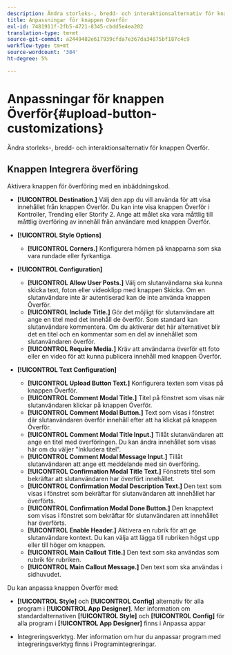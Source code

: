 ```yaml
---
description: Ändra storleks-, bredd- och interaktionsalternativ för knappen Överför.
title: Anpassningar för knappen Överför
exl-id: 7481911f-2fb5-4721-8345-cbdd5e4ea202
translation-type: tm+mt
source-git-commit: a2449482e617939cfda7e367da34875bf187c4c9
workflow-type: tm+mt
source-wordcount: '384'
ht-degree: 5%

---
```


# Anpassningar för knappen Överför{#upload-button-customizations}

Ändra storleks-, bredd- och interaktionsalternativ för knappen Överför.

## Knappen Integrera överföring

Aktivera knappen för överföring med en inbäddningskod.

* **[!UICONTROL Destination.]** Välj den app du vill använda för att visa innehållet från knappen Överför. Du kan inte visa knappen Överför i Kontroller, Trending eller Storify 2. Ange att målet ska vara måttlig till måttlig överföring av innehåll från användare med knappen Överför.
* **[!UICONTROL Style Options]**

   * **[!UICONTROL Corners.]** Konfigurera hörnen på knapparna som ska vara rundade eller fyrkantiga.

* **[!UICONTROL Configuration]**

   * **[!UICONTROL Allow User Posts.]** Välj om slutanvändarna ska kunna skicka text, foton eller videoklipp med knappen Skicka. Om en slutanvändare inte är autentiserad kan de inte använda knappen Överför.
   * **[!UICONTROL Include Title.]** Gör det möjligt för slutanvändare att ange en titel med det innehåll de överför. Som standard kan slutanvändare kommentera. Om du aktiverar det här alternativet blir det en titel och en kommentar som en del av innehållet som slutanvändaren överför.
   * **[!UICONTROL Require Media.]** Kräv att användarna överför ett foto eller en video för att kunna publicera innehåll med knappen Överför.

* **[!UICONTROL Text Configuration]**

   * **[!UICONTROL Upload Button Text.]** Konfigurera texten som visas på knappen Överför.
   * **[!UICONTROL Comment Modal Title.]** Titel på fönstret som visas när slutanvändaren klickar på knappen Överför.
   * **[!UICONTROL Comment Modal Button.]** Text som visas i fönstret där slutanvändaren överför innehåll efter att ha klickat på knappen Överför.
   * **[!UICONTROL Comment Modal Title Input.]** Tillåt slutanvändaren att ange en titel med överföringen. Du kan ändra innehållet som visas här om du väljer &quot;Inkludera titel&quot;.
   * **[!UICONTROL Comment Modal Message Input.]** Tillåt slutanvändaren att ange ett meddelande med sin överföring.
   * **[!UICONTROL Confirmation Modal Title Text.]** Fönstrets titel som bekräftar att slutanvändaren har överfört innehållet.
   * **[!UICONTROL Confirmation Modal Description Text.]** Den text som visas i fönstret som bekräftar för slutanvändaren att innehållet har överförts.
   * **[!UICONTROL Confirmation Modal Done Button.]** Den knapptext som visas i fönstret som bekräftar för slutanvändaren att innehållet har överförts.
   * **[!UICONTROL Enable Header.]** Aktivera en rubrik för att ge slutanvändare kontext. Du kan välja att lägga till rubriken högst upp eller till höger om knappen.
   * **[!UICONTROL Main Callout Title.]** Den text som ska användas som rubrik för rubriken.
   * **[!UICONTROL Main Callout Message.]** Den text som ska användas i sidhuvudet.

Du kan anpassa knappen Överför med:

* **[!UICONTROL Style]** och  **[!UICONTROL Config]** alternativ för alla program i  **[!UICONTROL App Designer]**. Mer information om standardalternativen **[!UICONTROL Style]** och **[!UICONTROL Config]** för alla program i **[!UICONTROL App Designer]** finns i Anpassa appar

* Integreringsverktyg. Mer information om hur du anpassar program med integreringsverktyg finns i Programintegreringar.
